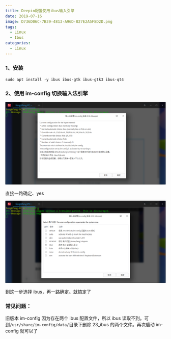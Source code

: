 ```yaml
---
title: Deepin配置使用ibus输入引擎
date: 2019-07-16
image: D736D06C-7B39-4813-A96D-027E2A5F8D2D.png
tags:
  - Linux
  - Ibus
categories:
  - Linux
---
```


### 1、安装

`sudo apt install -y ibus ibus-gtk ibus-gtk3 ibus-qt4`

### 2、使用 im-config 切换输入法引擎

![](810DAEA8-E19F-4186-A9BE-0BA8FC6792A4.png)

直接一路确定、yes

![](2C8C3069-1C1F-430E-9C47-71D1399D6601.png)

到这一步选择 ibus，再一路确定。就搞定了

### 常见问题：

旧版本 im-config 因为存在两个 ibus 配置文件，所以 ibus 读取不到。可到`/usr/share/im-config/data/`目录下删除 23_ibus 的两个文件。再次启动 im-config 就可以了
